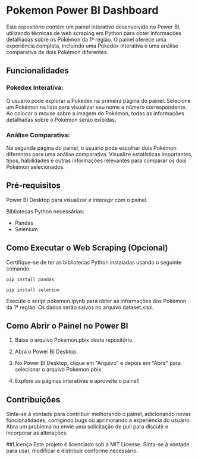 # Pokemon Power BI Dashboard
Este repositório contém um painel interativo desenvolvido no Power BI, utilizando técnicas de web scraping em Python para obter informações detalhadas sobre os Pokémon da 1ª região. O painel oferece uma experiência completa, incluindo uma Pokedex interativa e uma análise comparativa de dois Pokémon diferentes.

## Funcionalidades
### Pokedex Interativa:

O usuário pode explorar a Pokedex na primeira página do painel.
Selecione um Pokémon na lista para visualizar seu nome e número correspondente.
Ao colocar o mouse sobre a imagem do Pokémon, todas as informações detalhadas sobre o Pokémon serão exibidas.

### Análise Comparativa:

Na segunda página do painel, o usuário pode escolher dois Pokémon diferentes para uma análise comparativa.
Visualize estatísticas importantes, tipos, habilidades e outras informações relevantes para comparar os dois Pokémon selecionados.
## Pré-requisitos
Power BI Desktop para visualizar e interagir com o painel.

Bibliotecas Python necessárias:
  *  Pandas
  *  Selenium

## Como Executar o Web Scraping (Opcional)
Certifique-se de ter as bibliotecas Python instaladas usando o seguinte comando:

```pip install pandas```

```pip install selenium```

Execute o script pokemon.ipynb para obter as informações dos Pokémon da 1ª região. Os dados serão salvos no arquivo dataset.xlsx.

## Como Abrir o Painel no Power BI

1. Baixe o arquivo Pokemon.pbix deste repositório.

2. Abra o Power BI Desktop.

3. No Power BI Desktop, clique em "Arquivo" e depois em "Abrir" para selecionar o arquivo Pokemon.pbix.

4. Explore as páginas interativas e aproveite o painel!

## Contribuições
Sinta-se à vontade para contribuir melhorando o painel, adicionando novas funcionalidades, corrigindo bugs ou aprimorando a experiência do usuário. Abra um problema ou envie uma solicitação de pull para discutir e incorporar as alterações.

##Licença
Este projeto é licenciado sob a MIT License. Sinta-se à vontade para usar, modificar e distribuir conforme necessário.
